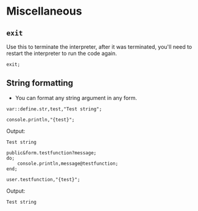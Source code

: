 # Miscellaneous

## `exit`

Use this to terminate the interpreter, after it was terminated, you'll need to restart the interpreter to run the code again.

```pawn
exit;
```

## String formatting
- You can format any string argument in any form.

```pawn
var::define.str,test,"Test string";

console.println,"{test}";
```

Output:
```
Test string
```

```pawn
public&form.testfunction?message;
do;
	console.println,message@testfunction;
end;

user.testfunction,"{test}";
```

Output:
```
Test string
```